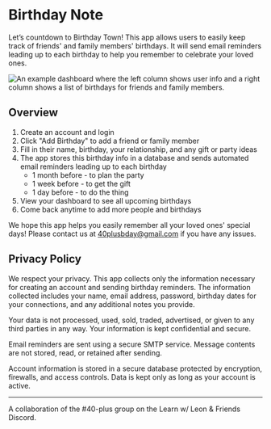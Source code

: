 # Birthday Note

Let’s countdown to Birthday Town! This app allows users to easily keep track of friends' and family members' birthdays. It will send email reminders leading up to each birthday to help you remember to celebrate your loved ones.

![An example dashboard where the left column shows user info and a right column shows a list of birthdays for friends and family members.](https://github.com/borojetski/birthdayApp/blob/newTheme/public/images/Screencap.png?raw=true)

## Overview

1. Create an account and login
2. Click "Add Birthday" to add a friend or family member
3. Fill in their name, birthday, your relationship, and any gift or party ideas
4. The app stores this birthday info in a database and sends automated email reminders leading up to each birthday
    - 1 month before - to plan the party
    - 1 week before - to get the gift
    - 1 day before - to do the thing
5. View your dashboard to see all upcoming birthdays
6. Come back anytime to add more people and birthdays

We hope this app helps you easily remember all your loved ones' special days! Please contact us at 40plusbday@gmail.com if you have any issues.

## Privacy Policy

We respect your privacy. This app collects only the information necessary for creating an account and sending birthday reminders. The information collected includes your name, email address, password, birthday dates for your connections, and any additional notes you provide.

Your data is not processed, used, sold, traded, advertised, or given to any third parties in any way. Your information is kept confidential and secure.

Email reminders are sent using a secure SMTP service. Message contents are not stored, read, or retained after sending.

Account information is stored in a secure database protected by encryption, firewalls, and access controls. Data is kept only as long as your account is active.

***

A collaboration of the #40-plus group on the Learn w/ Leon & Friends Discord.